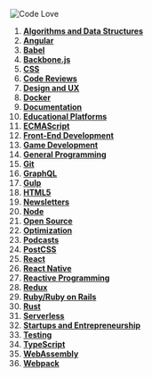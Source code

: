![Code Love](http://i.imgur.com/RS2KWU7.png)

1. **[Algorithms and Data Structures](./source/algorithms-data-structures.md)**
2. **[Angular](source/angular.md)**
3. **[Babel](./source/babel.md)**
4. **[Backbone.js](./source/backbone.md)**
5. **[CSS](./source/css.md)**
6. **[Code Reviews](./source/code-reviews.md)**
7. **[Design and UX](./source/design.md)**
8. **[Docker](./source/docker.md)**
9. **[Documentation](./source/documentation.md)**
10. **[Educational Platforms](./source/edu-platforms.md)**
11. **[ECMAScript](./source/ecmascript.md)**
12. **[Front-End Development](./source/front-end.md)**
13. **[Game Development](source/game-development.md)**
14. **[General Programming](./source/general.md)**
15. **[Git](./source/git.md)**
16. **[GraphQL](./source/graphql.md)**
17. **[Gulp](./source/gulp.md)**
18. **[HTML5](./source/html5.md)**
19. **[Newsletters](./source/newsletters.md)**
20. **[Node](./source/nodejs.md)**
21. **[Open Source](./source/open-source.md)**
22. **[Optimization](./source/optimization.md)**
23. **[Podcasts](./source/podcasts.md)**
24. **[PostCSS](./source/postcss.md)**
25. **[React](source/react.md)**
26. **[React Native](./source/reactnative.md)**
27. **[Reactive Programming](./source/reactive.md)**
28. **[Redux](./source/redux.md)**
29. **[Ruby/Ruby on Rails](./source/ruby.md)**
30. **[Rust](./source/rust.md)**
31. **[Serverless](./source/serverless.md)**
32. **[Startups and Entrepreneurship](./source/startups-entrepreneurship.md)**
33. **[Testing](./source/testing.md)**
34. **[TypeScript](./source/typescript.md)**
35. **[WebAssembly](./source/webassembly.md)**
36. **[Webpack](./source/webpack.md)**
